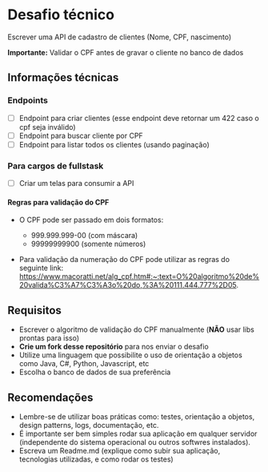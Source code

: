 # Desafio técnico

Escrever uma API de cadastro de clientes (Nome, CPF, nascimento)

**Importante:** Validar o CPF antes de gravar o cliente no banco de dados

## Informações técnicas

### Endpoints
- [ ]  Endpoint para criar clientes (esse endpoint deve retornar um 422 caso o cpf seja inválido)
- [ ]  Endpoint para buscar cliente por CPF
- [ ]  Endpoint para listar todos os clientes (usando paginação)

### Para cargos de fullstask
- [ ] Criar um telas para consumir a API

#### Regras para validação do CPF
- O CPF pode ser passado em dois formatos: 
  - 999.999.999-00 (com máscara)
  - 99999999900 (somente números)
  
- Para validação da numeração do CPF pode utilizar as regras do seguinte link: https://www.macoratti.net/alg_cpf.htm#:~:text=O%20algoritmo%20de%20valida%C3%A7%C3%A3o%20do,%3A%20111.444.777%2D05.


## Requisitos 
- Escrever o algoritmo de validação do CPF manualmente (**NÃO** usar libs prontas para isso)
- **Crie um fork desse repositório** para nos enviar o desafio
- Utilize uma linguagem que possibilite o uso de orientação a objetos como Java, C#, Python, Javascript, etc
- Escolha o banco de dados de sua preferência


## Recomendações
- Lembre-se de utilizar boas práticas como: testes, orientação a objetos, design patterns, logs, documentação, etc.
- É importante ser bem simples rodar sua aplicação em qualquer servidor (independente do sistema operacional ou outros softwres instalados). 
- Escreva um Readme.md (explique como subir sua aplicação, tecnologias utilizadas, e como rodar os testes)
